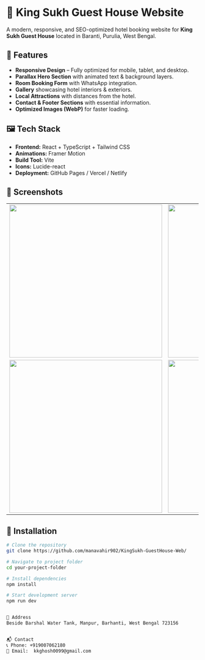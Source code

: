 # 🏨 King Sukh Guest House Website

A modern, responsive, and SEO-optimized hotel booking website for **King Sukh Guest House** located in Baranti, Purulia, West Bengal.

## 🌟 Features
- **Responsive Design** – Fully optimized for mobile, tablet, and desktop.
- **Parallax Hero Section** with animated text & background layers.
- **Room Booking Form** with WhatsApp integration.
- **Gallery** showcasing hotel interiors & exteriors.
- **Local Attractions** with distances from the hotel.
- **Contact & Footer Sections** with essential information.
- **Optimized Images (WebP)** for faster loading.

## 🖼️ Tech Stack
- **Frontend:** React + TypeScript + Tailwind CSS
- **Animations:** Framer Motion
- **Build Tool:** Vite
- **Icons:** Lucide-react
- **Deployment:** GitHub Pages / Vercel / Netlify

## 📸 Screenshots
| | | |
|---|---|---|
| <img src="https://github.com/user-attachments/assets/6a4aad13-4825-4bdc-a6d7-7c6b923ebb9c" width="400"/> | <img src="https://github.com/user-attachments/assets/e1d58076-3fe7-444b-8eed-70a567b6facd" width="400"/> | <img src="https://github.com/user-attachments/assets/6de39e0f-0c03-442b-8b27-6909781f250f" width="400"/> |
| <img src="https://github.com/user-attachments/assets/6166c813-eb10-445d-ab61-21391df9ff60" width="400"/> | <img src="https://github.com/user-attachments/assets/6ff0194b-2b21-49ce-8e11-65bd9ecc7315" width="400"/> | <img src="https://github.com/user-attachments/assets/ac4716a4-79a9-4556-9d35-5a7f057956d4" width="400"/> |




## 🚀 Installation
```bash
# Clone the repository
git clone https://github.com/manavahir902/KingSukh-GuestHouse-Web/

# Navigate to project folder
cd your-project-folder

# Install dependencies
npm install

# Start development server
npm run dev


📍 Address
Beside Barshal Water Tank, Manpur, Barhanti, West Bengal 723156


📬 Contact
📞 Phone: +919007062180
📧 Email:  kkghosh0099@gmail.com


